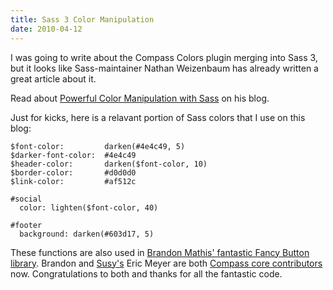 ```yaml
--- 
title: Sass 3 Color Manipulation
date: 2010-04-12
---
```


[Powerful Color Manipulation with Sass]:          http://nex-3.com/posts/89-powerful-color-manipulation-with-sass
[Brandon Mathis' fantastic Fancy Button library]: http://brandonmathis.com/projects/fancy-buttons/demo/
[Susy's]:                                         http://www.oddbird.net/susy/
[Compass core contributors]:                      http://chriseppstein.github.com/blog/2010/04/11/compass-core-team/

I was going to write about the Compass Colors plugin merging into Sass 3, but it looks like Sass-maintainer Nathan Weizenbaum has already written a great article about it.

Read about [Powerful Color Manipulation with Sass] on his blog.

Just for kicks, here is a relavant portion of Sass colors that I use on this blog:

    $font-color:         darken(#4e4c49, 5)
    $darker-font-color:  #4e4c49
    $header-color:       darken($font-color, 10)
    $border-color:       #d0d0d0
    $link-color:         #af512c
          
    #social
      color: lighten($font-color, 40)
      
    #footer
      background: darken(#603d17, 5)
    
These functions are also used in [Brandon Mathis' fantastic Fancy Button library]. Brandon and [Susy's] Eric Meyer are both [Compass core contributors] now. Congratulations to both and thanks for all the fantastic code.
